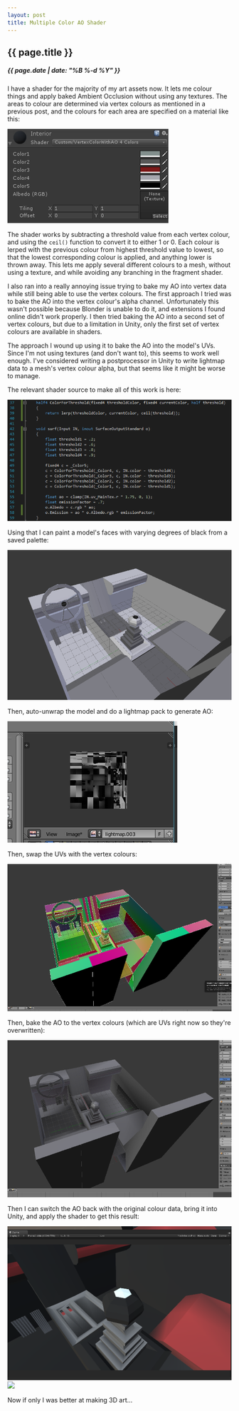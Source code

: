 ```yaml
---
layout: post
title: Multiple Color AO Shader
---
```

{{ page.title }}
----------------
<h5>{{ page.date | date: "%B %-d %Y" }}</h5>

I have a shader for the majority of my art assets now. It lets me colour things
and apply baked Ambient Occlusion without using any textures. The areas to colour are
determined via vertex colours as mentioned in a previous post, and the colours for
each area are specified on a material like this:

<img src="/images/2017/Feb/VertexAOMaterial.png">

The shader works by subtracting a threshold value from each vertex colour, and using
the `ceil()` function to convert it to either 1 or 0. Each colour is lerped with
the previous colour from highest threshold value to lowest, so that the lowest
corresponding colour is applied, and anything lower is thrown away. This lets me
apply several different colours to a mesh, without using a texture, and while avoiding
any branching in the fragment shader.

I also ran into a really annoying issue trying to bake my AO into vertex data
while still being able to use the vertex colours. The first approach I tried was
to bake the AO into the vertex colour's alpha channel. Unfortunately this wasn't
possible because Blonder is unable to do it, and extensions I found online didn't
work properly. I then tried baking the AO into a second set of vertex colours, but
due to a limitation in Unity, only the first set of vertex colours are available
in shaders.

The approach I wound up using it to bake the AO into the model's UVs. Since I'm
not using textures (and don't want to), this seems to work well enough. I've considered
writing a postprocessor in Unity to write lightmap data to a mesh's vertex colour alpha,
but that seems like it might be worse to manage.

The relevant shader source to make all of this work is here:

<img src="/images/2017/Feb/VertexAOShader.png">

Using that I can paint a model's faces with varying degrees of black from a saved
palette:

<img src="/images/2017/Feb/VertexColors.png">

Then, auto-unwrap the model and do a lightmap pack to generate AO:

<img src="/images/2017/Feb/Lightmap.png">

Then, swap the UVs with the vertex colours:

<img src="/images/2017/Feb/UVs.png">

Then, bake the AO to the vertex colours (which are UVs right now so they're overwritten):

<img src="/images/2017/Feb/VertexAO.png">

Then I can switch the AO back with the original colour data, bring it into Unity,
and apply the shader to get this result:

<img src="/images/2017/Feb/InteriorInUnity.png">
<img src="/images/2017/Feb/interior.gif">

Now if only I was better at making 3D art...
